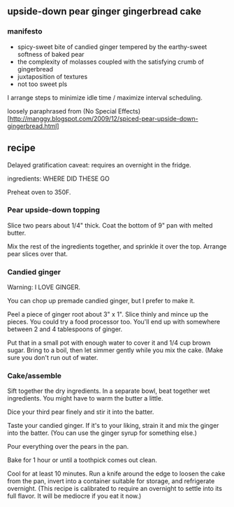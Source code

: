 upside-down pear ginger gingerbread cake
-----

### manifesto
- spicy-sweet bite of candied ginger tempered by the earthy-sweet softness of baked pear
- the complexity of molasses coupled with the satisfying crumb of gingerbread
- juxtaposition of textures
- not too sweet pls

I arrange steps to minimize idle time / maximize interval scheduling.

loosely paraphrased from (No Special Effects)[http://manggy.blogspot.com/2009/12/spiced-pear-upside-down-gingerbread.html]

## recipe
Delayed gratification caveat: requires an overnight in the fridge.

ingredients: WHERE DID THESE GO

Preheat oven to 350F.

### Pear upside-down topping

Slice two pears about 1/4" thick. Coat the bottom of 9" pan with melted butter.

Mix the rest of the ingredients together, and sprinkle it over the top. Arrange pear slices over that.

### Candied ginger

Warning: I LOVE GINGER.

You can chop up premade candied ginger, but I prefer to make it.

Peel a piece of ginger root about 3" x 1". Slice thinly and mince up the pieces. You could try a food processor too. You'll end up with somewhere between 2 and 4 tablespoons of ginger.

Put that in a small pot with enough water to cover it and 1/4 cup brown sugar. Bring to a boil, then let simmer gently while you mix the cake. (Make sure you don't run out of water.

### Cake/assemble

Sift together the dry ingredients. In a separate bowl, beat together wet ingredients. You might have to warm the butter a little.

Dice your third pear finely and stir it into the batter.

Taste your candied ginger. If it's to your liking, strain it and mix the ginger into the batter. (You can use the ginger syrup for something else.)

Pour everything over the pears in the pan.

Bake for 1 hour or until a toothpick comes out clean.

Cool for at least 10 minutes. Run a knife around the edge to loosen the cake from the pan, invert into a container suitable for storage, and refrigerate overnight. (This recipe is calibrated to require an overnight to settle into its full flavor. It will be mediocre if you eat it now.)
